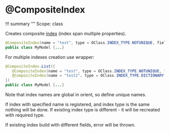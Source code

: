 # @CompositeIndex 

!!! summary ""
    Scope: class

Creates composite [index](https://orientdb.com/docs/3.0.x/indexing/Indexes.html) (index span multiple properties).

```java
@CompositeIndex(name = "test", type = OClass.INDEX_TYPE.NOTUNIQUE, fields = ["foo", "bar"])
public class MyModel {...}
```

For multiple indexes creation use wrapper:

```java
@CompositeIndex.List({
   @CompositeIndex(name = "test", type = OClass.INDEX_TYPE.NOTUNIQUE, fields = ["foo", "bar"])
   @CompositeIndex(name = "test2", type = OClass.INDEX_TYPE.DICTIONARY, fields = ["foo", "bar"])
})
public class MyModel {...}
```

Note that index names are global in orient, so define unique names.

If index with specified name is registered, and index type is the same nothing will be done.
If existing index type is different - it will be recreated with required type.

If existing index build with different fields, error will be thrown.
